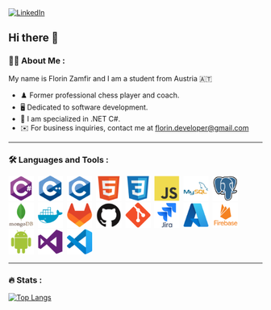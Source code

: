 <div>
  
  <a href="https://www.linkedin.com/in/florin-z-235a6a22a">
    <img src="https://img.shields.io/badge/LinkedIn-blue?logo=linkedin&logoColor=white&style=for-the-badge" alt="LinkedIn" />
  </a>  
</div>

## Hi there 👋

### :man_technologist: About Me :

My name is Florin Zamfir and I am a student from Austria :austria:  

- :chess_pawn: Former professional chess player and coach.
- :desktop_computer: Dedicated to software development.
- :dart: I am specialized in .NET C#.
- :envelope: For business inquiries, contact me at florin.developer@gmail.com


---

### :hammer_and_wrench: Languages and Tools :

<div>
  <img src="https://github.com/devicons/devicon/blob/master/icons/csharp/csharp-original.svg" title="CSharp" alt="CSharp" width="50" heigth="50"/>&nbsp;
  <img src="https://github.com/devicons/devicon/blob/master/icons/cplusplus/cplusplus-original.svg" title="C++" alt="C++" width="50" heigth="50"/>&nbsp;
  <img src="https://github.com/devicons/devicon/blob/master/icons/c/c-original.svg" title="C" alt="C" width="50" heigth="50"/>&nbsp;
  <img src="https://github.com/devicons/devicon/blob/master/icons/html5/html5-original.svg" title="HTML5" alt="HTML" width="50" heigth="50"/>&nbsp;
  <img src="https://github.com/devicons/devicon/blob/master/icons/css3/css3-original.svg"  title="CSS3" alt="CSS" width="50" heigth="50"/>&nbsp;
  <img src="https://github.com/devicons/devicon/blob/master/icons/javascript/javascript-original.svg"  title="JavaScript" alt="JavaScript" width="50" heigth="50"/>&nbsp;
  <img src="https://github.com/devicons/devicon/blob/master/icons/mysql/mysql-original-wordmark.svg" title="MySQL"  alt="MySQL" width="50" heigth="50"/>&nbsp;
  <img src="https://github.com/devicons/devicon/blob/master/icons/postgresql/postgresql-original.svg" title="PostgreSQL"  alt="PostgreSQL" width="50" heigth="50"/>&nbsp;
  <img src="https://github.com/devicons/devicon/blob/master/icons/mongodb/mongodb-original-wordmark.svg" title="MongoDB"  alt="MongoDB" width="50" heigth="50"/>&nbsp;
  <img src="https://github.com/devicons/devicon/blob/master/icons/docker/docker-plain.svg" title="Docker"  alt="Docker" width="50" heigth="50"/>&nbsp;
  <img src="https://github.com/devicons/devicon/blob/master/icons/gitlab/gitlab-original.svg" title="GitLab"  alt="GitLab" width="50" heigth="50"/>&nbsp;
  <img src="https://github.com/devicons/devicon/blob/master/icons/github/github-original.svg" title="GitHub"  alt="GitHubb" width="50" heigth="50"/>&nbsp;
  <img src="https://github.com/devicons/devicon/blob/master/icons/git/git-original.svg" title="Git" alt="Git" width="50" heigth="50"/>&nbsp;
  <img src="https://github.com/devicons/devicon/blob/master/icons/jira/jira-original-wordmark.svg" title="Jira" alt="Jira" width="50" heigth="50"/>&nbsp;
  <img src="https://github.com/devicons/devicon/blob/master/icons/azure/azure-original.svg"  title="Azure" alt="Azure" width="50" heigth="50"/>&nbsp;
  <img src="https://github.com/devicons/devicon/blob/master/icons/firebase/firebase-plain-wordmark.svg" title="Firebase" alt="Firebase" width="50" heigth="50"/>&nbsp;
  <img src="https://github.com/devicons/devicon/blob/master/icons/android/android-original.svg" title="Android" alt="Android" width="50" heigth="50"/>&nbsp;
  <img src="https://github.com/devicons/devicon/blob/master/icons/visualstudio/visualstudio-plain.svg" title="Visual Studio"  alt="Visual Studio" width="50" heigth="50"/>&nbsp;
  <img src="https://github.com/devicons/devicon/blob/master/icons/vscode/vscode-original.svg" title="VS Code"  alt="VS Code" width="50" heigth="50"/>&nbsp;
  
</div>

---

### 🔥 Stats :

[![Top Langs](https://github-readme-stats.vercel.app/api/top-langs/?username=FlorinChess&layout=compact&theme=vision-friendly-dark)](https://github.com/FlorinChess/github-readme-stats)
